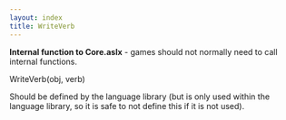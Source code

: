 ```yaml
---
layout: index
title: WriteVerb
---
```


<b>Internal function to Core.aslx</b> - games should not normally need to call internal functions.

WriteVerb(obj, verb)

Should be defined by the language library (but is only used within the language library, so it is safe to not define this if it is not used).
